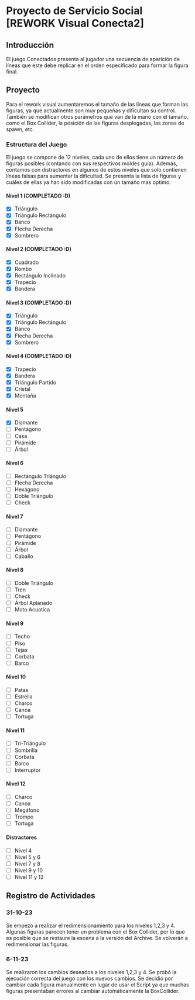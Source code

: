 # Proyecto de Servicio Social [REWORK Visual Conecta2]

## Introducción
El juego Conectados presenta al jugador una secuencia de aparición de líneas que este debe replicar en el orden especificado para formar la figura final.

## Proyecto
Para el rework visual aumentaremos el tamaño de las líneas que forman las figuras, ya que actualmente son muy pequeñas y dificultan su control. También se modifican otros parámetros que van de la mano con el tamaño, como el Box Collider, la posición de las figuras desplegadas, las zonas de spawn, etc.

### Estructura del Juego
El juego se compone de 12 niveles, cada uno de ellos tiene un número de figuras posibles (contando con sus respectivos moldes guía). Además, contamos con distractores en algunos de estos niveles que solo contienen líneas falsas para aumentar la dificultad. Se presenta la lista de figuras y cuáles de ellas ya han sido modificadas con un tamaño mas optimo:

#### Nivel 1 (COMPLETADO :D)
- [x] Triángulo
- [x] Triángulo Rectángulo
- [x] Banco
- [x] Flecha Derecha
- [x] Sombrero

#### Nivel 2 (COMPLETADO :D)
- [x] Cuadrado
- [x] Rombo
- [x] Rectángulo Inclinado
- [x] Trapecio
- [x] Bandera

#### Nivel 3 (COMPLETADO :D)
- [x] Triángulo
- [x] Triángulo Rectángulo
- [x] Banco
- [x] Flecha Derecha
- [x] Sombrero

#### Nivel 4 (COMPLETADO :D)
- [x] Trapecio
- [x] Bandera
- [x] Triángulo Partido
- [x] Cristal
- [x] Montaña

#### Nivel 5
- [x] Diamante
- [ ] Pentágono
- [ ] Casa
- [ ] Pirámide
- [ ] Árbol

#### Nivel 6
- [ ] Rectángulo Triángulo
- [ ] Flecha Derecha
- [ ] Hexágono
- [ ] Doble Triángulo
- [ ] Check

#### Nivel 7
- [ ] Diamante
- [ ] Pentágono
- [ ] Pirámide
- [ ] Árbol
- [ ] Caballo

#### Nivel 8
- [ ] Doble Triángulo
- [ ] Tren
- [ ] Check
- [ ] Árbol Aplanado
- [ ] Moto Acuatica

#### Nivel 9
- [ ] Techo
- [ ] Piso
- [ ] Tejas
- [ ] Corbata
- [ ] Barco

#### Nivel 10
- [ ] Patas
- [ ] Estrella
- [ ] Charco
- [ ] Canoa
- [ ] Tortuga

#### Nivel 11
- [ ] Tri-Triángulo
- [ ] Sombrilla
- [ ] Corbata
- [ ] Barco
- [ ] Interruptor

#### Nivel 12
- [ ] Charco
- [ ] Canoa
- [ ] Megáfono
- [ ] Trompo
- [ ] Tortuga

#### Distractores
- [ ] Nivel 4
- [ ] Nivel 5 y 6
- [ ] Nivel 7 y 8
- [ ] Nivel 9 y 10
- [ ] Nivel 11 y 12

## Registro de Actividades

### 31-10-23
Se empezó a realizar el redimensionamiento para los niveles 1,2,3 y 4. Algunas figuras parecen tener un problema con el Box Collider, por lo que es posible que se restaure la escena a la versión del Archive. Se volverán a redimensionar las figuras.

### 6-11-23
Se realizaron los cambios deseados a los niveles 1,2,3 y 4. Se probó la ejecución correcta del juego con los nuevos cambios. Se decidió por cambiar cada figura manualmente en lugar de usar el Script ya que muchas figuras presentaban errores al cambiar automáticamente la BoxCollider.
